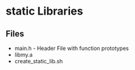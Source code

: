 # static Libraries

## Files
* main.h - Header File with function prototypes
* libmy.a
* create_static_lib.sh 